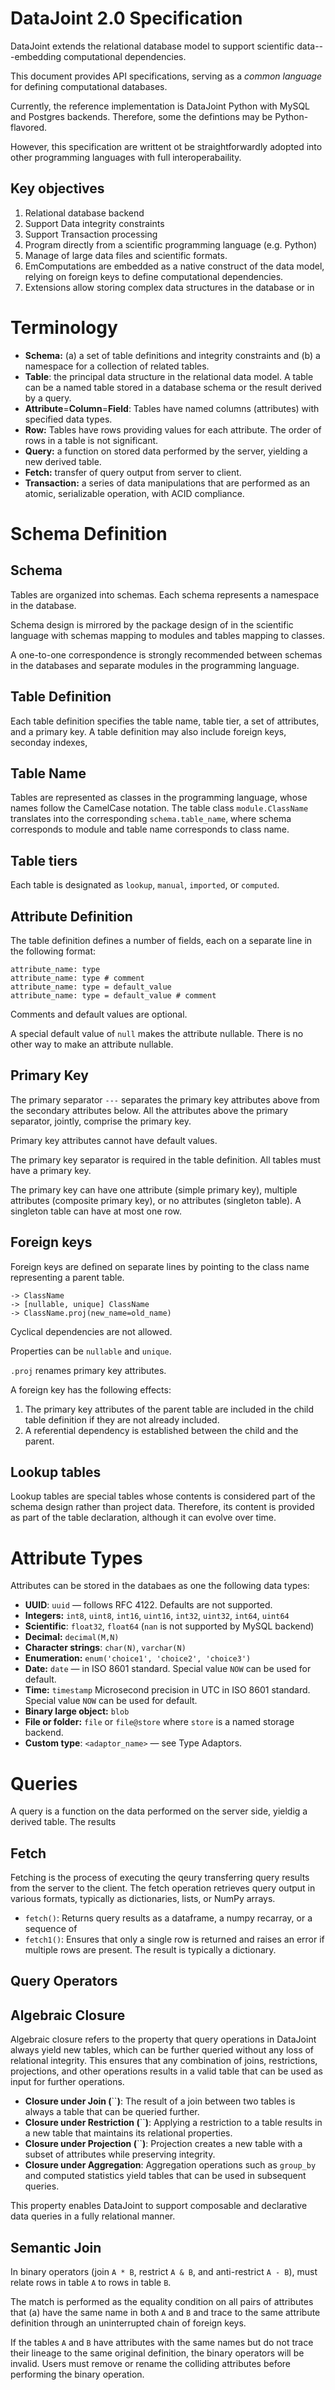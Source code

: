# DataJoint 2.0 Specification

DataJoint extends the relational database model to support scientific data---embedding computational dependencies.

This document provides API specifications, serving as a *common language* for defining computational databases. 

Currently, the reference implementation is DataJoint Python with MySQL and Postgres backends. 
Therefore, some the defintions may be  Python-flavored. 

However, this specification are writtent ot be straightforwardly adopted into other programming languages with  full interoperabaility.

## Key objectives

1. Relational database backend
2. Support Data integrity constraints
3. Support Transaction processing
4. Program directly from a scientific programming language (e.g. Python)
5. Manage of large data files and scientific formats.
6. EmComputations are embedded as a native construct of the data model, relying on foreign keys to define computational dependencies.
7. Extensions allow storing complex data structures in the database or in

# Terminology

- **Schema:** (a) a set of table definitions and integrity constraints and (b) a namespace for a collection of related tables.
- **Table**: the principal data structure in the relational data model. A table can be a named table stored in a database schema or the result derived by a query.
- **Attribute**=**Column**=**Field**: Tables have named columns (attributes) with specified data types.
- **Row:** Tables have rows providing values for each attribute. The order of rows in a table is not significant.
- **Query:** a function on stored data performed by the server, yielding a new derived table.
- **Fetch:** transfer of query output from server to client.
- **Transaction:** a series of data manipulations that are performed as an atomic, serializable operation, with ACID compliance.

# Schema Definition

## Schema

Tables are organized into schemas. Each schema represents a namespace in the database. 

Schema design is mirrored by the package design of in the scientific language with schemas mapping to modules and tables mapping to classes.

A one-to-one correspondence is strongly recommended between schemas in the databases and separate modules in the programming language.

## Table Definition
Each table definition specifies the table name, table tier, a set of attributes, and a primary key. A table definition may also include foreign keys, seconday indexes, 

## Table Name
Tables are represented as classes in the programming language, whose names follow the CamelCase notation.
The table class `module.ClassName` translates into the corresponding `schema.table_name`, where schema corresponds to module and table name corresponds to class name.

## Table tiers
Each table is designated as `lookup`, `manual`, `imported`, or `computed`.

## Attribute Definition
The table definition defines a number of fields, each on a separate line in the following format:

```
attribute_name: type
attribute_name: type # comment
attribute_name: type = default_value
attribute_name: type = default_value # comment
```

Comments and default values are optional.

A special default value of `null` makes the attribute nullable. There is no other way to make an attribute nullable.

## Primary Key

The primary separator `---` separates the primary key attributes above from the secondary attributes below. All the attributes above the primary separator, jointly, comprise the primary key.

Primary key attributes cannot have default values.

The primary key separator is required in the table definition. All tables must have a primary key.

The primary key can have one attribute (simple primary key), multiple attributes (composite primary key), or no attributes (singleton table). A singleton table can have at most one row.

## Foreign keys

Foreign keys are defined on separate lines by pointing to the class name representing a parent table.

```
-> ClassName
-> [nullable, unique] ClassName
-> ClassName.proj(new_name=old_name)
```

Cyclical dependencies are not allowed.

Properties can be `nullable` and `unique`.

`.proj` renames primary key attributes.

A foreign key has the following effects:

1. The primary key attributes of the parent table are included in the child table definition if they are not already included.
2. A referential dependency is established between the child and the parent.

## Lookup tables 
Lookup tables are special tables whose contents is considered part of the schema design rather than project data. 
Therefore, its content is provided as part of the table declaration, although it can evolve over time. 

# Attribute Types

Attributes can be stored in the databaes as one the following data types:

- **UUID**: `uuid` — follows RFC 4122. Defaults are not supported.
- **Integers:** `int8`, `uint8`, `int16`, `uint16`, `int32`, `uint32`, `int64`, `uint64`
- **Scientific**: `float32`, `float64` (`nan` is not supported by MySQL backend)
- **Decimal:** `decimal(M,N)`
- **Character strings**: `char(N)`, `varchar(N)`
- **Enumeration:** `enum('choice1', 'choice2', 'choice3')`
- **Date:** `date` — in ISO 8601 standard. Special value `NOW` can be used for default.
- **Time:** `timestamp`   Microsecond precision in UTC in ISO 8601 standard.
  Special value `NOW` can be used for default.
- **Binary large object:** `blob`
- **File or folder:** `file` or `file@store` where `store` is a named storage backend.
- **Custom type**: `<adaptor_name>` — see Type Adaptors.


# Queries

A query is a function on the data performed on the server side, yieldig a derived table.
The results 

## Fetch

Fetching is the process of executing the qeury transferring query results from the server to the client. The fetch operation retrieves query output in various formats, typically as dictionaries, lists, or NumPy arrays.

- `fetch()`: Returns query results as a dataframe, a numpy recarray, or a sequence of 
- `fetch1()`: Ensures that only a single row is returned and raises an error if multiple rows are present. The result is typically a dictionary.

## Query Operators

## Algebraic Closure

Algebraic closure refers to the property that query operations in DataJoint always yield new tables, which can be further queried without any loss of relational integrity. This ensures that any combination of joins, restrictions, projections, and other operations results in a valid table that can be used as input for further operations.

- **Closure under Join (**``**)**: The result of a join between two tables is always a table that can be queried further.
- **Closure under Restriction (**``**)**: Applying a restriction to a table results in a new table that maintains its relational properties.
- **Closure under Projection (**``**)**: Projection creates a new table with a subset of attributes while preserving integrity.
- **Closure under Aggregation**: Aggregation operations such as `group_by` and computed statistics yield tables that can be used in subsequent queries.

This property enables DataJoint to support composable and declarative data queries in a fully relational manner.

## Semantic Join

In binary operators (join `A * B`, restrict `A & B`, and anti-restrict `A - B`), must relate rows in table `A` to rows in table `B`.

The match is performed as the equality condition on all pairs of attributes that (a) have the same name in both `A` and `B` and trace to the same attribute definition through an uninterrupted chain of foreign keys.

If the tables `A` and `B` have attributes with the same names but do not trace their lineage to the same original definition, the binary operators will be invalid. Users must remove or rename the colliding attributes before performing the binary operation.


